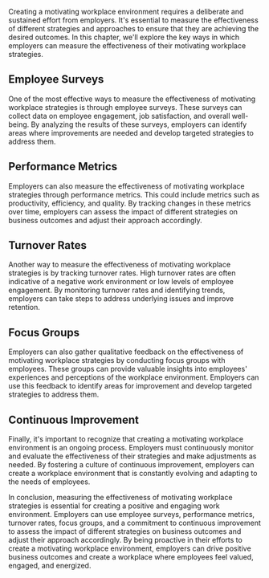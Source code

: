 
Creating a motivating workplace environment requires a deliberate and sustained effort from employers. It's essential to measure the effectiveness of different strategies and approaches to ensure that they are achieving the desired outcomes. In this chapter, we'll explore the key ways in which employers can measure the effectiveness of their motivating workplace strategies.

Employee Surveys
----------------

One of the most effective ways to measure the effectiveness of motivating workplace strategies is through employee surveys. These surveys can collect data on employee engagement, job satisfaction, and overall well-being. By analyzing the results of these surveys, employers can identify areas where improvements are needed and develop targeted strategies to address them.

Performance Metrics
-------------------

Employers can also measure the effectiveness of motivating workplace strategies through performance metrics. This could include metrics such as productivity, efficiency, and quality. By tracking changes in these metrics over time, employers can assess the impact of different strategies on business outcomes and adjust their approach accordingly.

Turnover Rates
--------------

Another way to measure the effectiveness of motivating workplace strategies is by tracking turnover rates. High turnover rates are often indicative of a negative work environment or low levels of employee engagement. By monitoring turnover rates and identifying trends, employers can take steps to address underlying issues and improve retention.

Focus Groups
------------

Employers can also gather qualitative feedback on the effectiveness of motivating workplace strategies by conducting focus groups with employees. These groups can provide valuable insights into employees' experiences and perceptions of the workplace environment. Employers can use this feedback to identify areas for improvement and develop targeted strategies to address them.

Continuous Improvement
----------------------

Finally, it's important to recognize that creating a motivating workplace environment is an ongoing process. Employers must continuously monitor and evaluate the effectiveness of their strategies and make adjustments as needed. By fostering a culture of continuous improvement, employers can create a workplace environment that is constantly evolving and adapting to the needs of employees.

In conclusion, measuring the effectiveness of motivating workplace strategies is essential for creating a positive and engaging work environment. Employers can use employee surveys, performance metrics, turnover rates, focus groups, and a commitment to continuous improvement to assess the impact of different strategies on business outcomes and adjust their approach accordingly. By being proactive in their efforts to create a motivating workplace environment, employers can drive positive business outcomes and create a workplace where employees feel valued, engaged, and energized.
